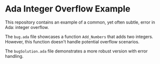 # Ada Integer Overflow Example

This repository contains an example of a common, yet often subtle, error in Ada: integer overflow.

The `bug.ada` file showcases a function `Add_Numbers` that adds two integers.  However, this function doesn't handle potential overflow scenarios.

The `bugSolution.ada` file demonstrates a more robust version with error handling.
